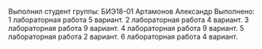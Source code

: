 Выполнил студент группы: БИЭ18-01 Артамонов Александр Выполнено: 1 лабораторная работа 5 вариант. 2 лабораторная работа 4 вариант. 3 лабораторная работа 9 вариант. 4 лабораторная работа 9 вариант. 5 лабораторная работа 2 вариант. 6 лабораторная работа 4 вариант.
